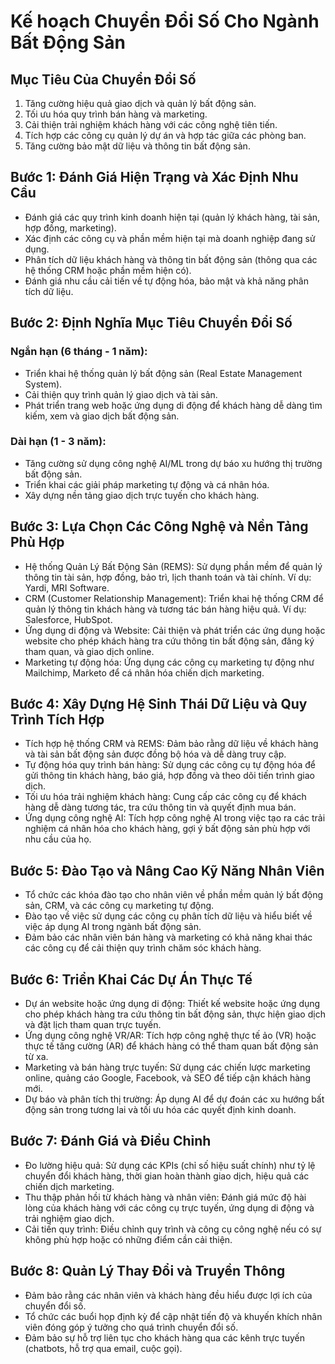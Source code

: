 # Kế hoạch Chuyển Đổi Số Cho Ngành Bất Động Sản
## Mục Tiêu Của Chuyển Đổi Số
1. Tăng cường hiệu quả giao dịch và quản lý bất động sản.
2. Tối ưu hóa quy trình bán hàng và marketing.
3. Cải thiện trải nghiệm khách hàng với các công nghệ tiên tiến.
4. Tích hợp các công cụ quản lý dự án và hợp tác giữa các phòng ban.
5. Tăng cường bảo mật dữ liệu và thông tin bất động sản.
## Bước 1: Đánh Giá Hiện Trạng và Xác Định Nhu Cầu
+ Đánh giá các quy trình kinh doanh hiện tại (quản lý khách hàng, tài sản, hợp đồng, marketing).
+ Xác định các công cụ và phần mềm hiện tại mà doanh nghiệp đang sử dụng.
+ Phân tích dữ liệu khách hàng và thông tin bất động sản (thông qua các hệ thống CRM hoặc phần mềm hiện có).
+ Đánh giá nhu cầu cải tiến về tự động hóa, bảo mật và khả năng phân tích dữ liệu.
## Bước 2: Định Nghĩa Mục Tiêu Chuyển Đổi Số
### Ngắn hạn (6 tháng - 1 năm):
+ Triển khai hệ thống quản lý bất động sản (Real Estate Management System).
+ Cải thiện quy trình quản lý giao dịch và tài sản.
+ Phát triển trang web hoặc ứng dụng di động để khách hàng dễ dàng tìm kiếm, xem và giao dịch bất động sản.
### Dài hạn (1 - 3 năm):
+ Tăng cường sử dụng công nghệ AI/ML trong dự báo xu hướng thị trường bất động sản.
+ Triển khai các giải pháp marketing tự động và cá nhân hóa.
+ Xây dựng nền tảng giao dịch trực tuyến cho khách hàng.
## Bước 3: Lựa Chọn Các Công Nghệ và Nền Tảng Phù Hợp
+ Hệ thống Quản Lý Bất Động Sản (REMS): Sử dụng phần mềm để quản lý thông tin tài sản, hợp đồng, bảo trì, lịch thanh toán và tài chính. Ví dụ: Yardi, MRI Software.
+ CRM (Customer Relationship Management): Triển khai hệ thống CRM để quản lý thông tin khách hàng và tương tác bán hàng hiệu quả. Ví dụ: Salesforce, HubSpot.
+ Ứng dụng di động và Website: Cải thiện và phát triển các ứng dụng hoặc website cho phép khách hàng tra cứu thông tin bất động sản, đăng ký tham quan, và giao dịch online.
+ Marketing tự động hóa: Ứng dụng các công cụ marketing tự động như Mailchimp, Marketo để cá nhân hóa chiến dịch marketing.
## Bước 4: Xây Dựng Hệ Sinh Thái Dữ Liệu và Quy Trình Tích Hợp
+ Tích hợp hệ thống CRM và REMS: Đảm bảo rằng dữ liệu về khách hàng và tài sản bất động sản được đồng bộ hóa và dễ dàng truy cập.
+ Tự động hóa quy trình bán hàng: Sử dụng các công cụ tự động hóa để gửi thông tin khách hàng, báo giá, hợp đồng và theo dõi tiến trình giao dịch.
+ Tối ưu hóa trải nghiệm khách hàng: Cung cấp các công cụ để khách hàng dễ dàng tương tác, tra cứu thông tin và quyết định mua bán.
+ Ứng dụng công nghệ AI: Tích hợp công nghệ AI trong việc tạo ra các trải nghiệm cá nhân hóa cho khách hàng, gợi ý bất động sản phù hợp với nhu cầu của họ.
## Bước 5: Đào Tạo và Nâng Cao Kỹ Năng Nhân Viên
+ Tổ chức các khóa đào tạo cho nhân viên về phần mềm quản lý bất động sản, CRM, và các công cụ marketing tự động.
+ Đào tạo về việc sử dụng các công cụ phân tích dữ liệu và hiểu biết về việc áp dụng AI trong ngành bất động sản.
+ Đảm bảo các nhân viên bán hàng và marketing có khả năng khai thác các công cụ để cải thiện quy trình chăm sóc khách hàng.
## Bước 6: Triển Khai Các Dự Án Thực Tế
+ Dự án website hoặc ứng dụng di động: Thiết kế website hoặc ứng dụng cho phép khách hàng tra cứu thông tin bất động sản, thực hiện giao dịch và đặt lịch tham quan trực tuyến.
+ Ứng dụng công nghệ VR/AR: Tích hợp công nghệ thực tế ảo (VR) hoặc thực tế tăng cường (AR) để khách hàng có thể tham quan bất động sản từ xa.
+ Marketing và bán hàng trực tuyến: Sử dụng các chiến lược marketing online, quảng cáo Google, Facebook, và SEO để tiếp cận khách hàng mới.
+ Dự báo và phân tích thị trường: Áp dụng AI để dự đoán các xu hướng bất động sản trong tương lai và tối ưu hóa các quyết định kinh doanh.
## Bước 7: Đánh Giá và Điều Chỉnh
+ Đo lường hiệu quả: Sử dụng các KPIs (chỉ số hiệu suất chính) như tỷ lệ chuyển đổi khách hàng, thời gian hoàn thành giao dịch, hiệu quả các chiến dịch marketing.
+ Thu thập phản hồi từ khách hàng và nhân viên: Đánh giá mức độ hài lòng của khách hàng với các công cụ trực tuyến, ứng dụng di động và trải nghiệm giao dịch.
+ Cải tiến quy trình: Điều chỉnh quy trình và công cụ công nghệ nếu có sự không phù hợp hoặc có những điểm cần cải thiện.
## Bước 8: Quản Lý Thay Đổi và Truyền Thông
+ Đảm bảo rằng các nhân viên và khách hàng đều hiểu được lợi ích của chuyển đổi số.
+ Tổ chức các buổi họp định kỳ để cập nhật tiến độ và khuyến khích nhân viên đóng góp ý tưởng cho quá trình chuyển đổi số.
+ Đảm bảo sự hỗ trợ liên tục cho khách hàng qua các kênh trực tuyến (chatbots, hỗ trợ qua email, cuộc gọi).



